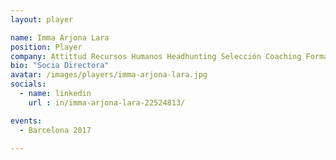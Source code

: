 ```yaml
---
layout: player

name: Imma Arjona Lara
position: Player
company: Attittud Recursos Humanos Headhunting Selección Coaching Formación Desarrollo Outplacement
bio: "Socia Directora"
avatar: /images/players/imma-arjona-lara.jpg
socials:
  - name: linkedin
    url : in/imma-arjona-lara-22524813/

events:
  - Barcelona 2017

---
```

